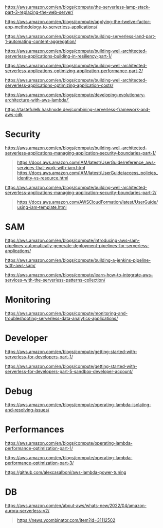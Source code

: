 https://aws.amazon.com/en/blogs/compute/the-serverless-lamp-stack-part-3-replacing-the-web-server/

https://aws.amazon.com/en/blogs/compute/applying-the-twelve-factor-app-methodology-to-serverless-applications/

https://aws.amazon.com/en/blogs/compute/building-serverless-land-part-1-automating-content-aggregation/

https://aws.amazon.com/en/blogs/compute/building-well-architected-serverless-applications-building-in-resiliency-part-1/

https://aws.amazon.com/en/blogs/compute/building-well-architected-serverless-applications-optimizing-application-performance-part-2/

https://aws.amazon.com/en/blogs/compute/building-well-architected-serverless-applications-optimizing-application-costs/

https://aws.amazon.com/en/blogs/compute/developing-evolutionary-architecture-with-aws-lambda/`

https://tastefulelk.hashnode.dev/combining-serverless-framework-and-aws-cdk

# Security
https://aws.amazon.com/en/blogs/compute/building-well-architected-serverless-applications-managing-application-security-boundaries-part-1/
> https://docs.aws.amazon.com/IAM/latest/UserGuide/reference_aws-services-that-work-with-iam.html
> https://docs.aws.amazon.com/IAM/latest/UserGuide/access_policies_identity-vs-resource.html

https://aws.amazon.com/en/blogs/compute/building-well-architected-serverless-applications-managing-application-security-boundaries-part-2/
> https://docs.aws.amazon.com/AWSCloudFormation/latest/UserGuide/using-iam-template.html

# SAM

https://aws.amazon.com/en/blogs/compute/introducing-aws-sam-pipelines-automatically-generate-deployment-pipelines-for-serverless-applications/

https://aws.amazon.com/en/blogs/compute/building-a-jenkins-pipeline-with-aws-sam/

https://aws.amazon.com/en/blogs/compute/learn-how-to-integrate-aws-services-with-the-serverless-patterns-collection/

# Monitoring
https://aws.amazon.com/en/blogs/compute/monitoring-and-troubleshooting-serverless-data-analytics-applications/

# Developer
https://aws.amazon.com/en/blogs/compute/getting-started-with-serverless-for-developers-part-1/

https://aws.amazon.com/en/blogs/compute/getting-started-with-serverless-for-developers-part-5-sandbox-developer-account/

# Debug
https://aws.amazon.com/en/blogs/compute/operating-lambda-isolating-and-resolving-issues/

# Performances
https://aws.amazon.com/en/blogs/compute/operating-lambda-performance-optimization-part-1/

https://aws.amazon.com/en/blogs/compute/operating-lambda-performance-optimization-part-3/

https://github.com/alexcasalboni/aws-lambda-power-tuning

# DB
https://aws.amazon.com/en/about-aws/whats-new/2022/04/amazon-aurora-serverless-v2/
> https://news.ycombinator.com/item?id=31112502